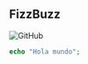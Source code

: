 ## FizzBuzz
![GitHub](https://img.shields.io/github/license/aagamezl/static-site-generator)



```php
echo "Hola mundo";
```